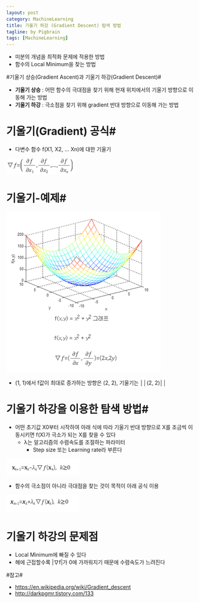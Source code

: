 ```yaml
---
layout: post
category: MachineLearning
title: 기울기 하강 (Gradient Descent) 탐색 방법
tagline: by Pigbrain
tags: [MachineLearning]
---
```


<!--more-->

* 미분의 개념을 최적화 문제에 적용한 방법 
* 함수의 Local Minimum을 찾는 방법

#기울기 상승(Gradient Ascent)과 기울기 하강(Gradient Descent)#
* **기울기 상승** : 어떤 함수의 극대점을 찾기 위해 현재 위치에서의 기울기 방향으로 이동해 가는 방법  
* **기울기 하강** : 극소점을 찾기 위해 gradient 반대 방향으로 이동해 가는 방법

# 기울기(Gradient) 공식#
* 다변수 함수 f(X1, X2, ... Xn)에 대한 기울기

<img src="/assets/themes/Snail/img/MachineLearning/GradientDescent/gradient.png" alt="">  

# 기울기-예제#
<img src="/assets/themes/Snail/img/MachineLearning/GradientDescent/gradient-example.png" alt="">  

* (1, 1)에서 f값이 최대로 증가하는 방향은 (2, 2), 기울기는 ││(2, 2)││ 
  

# 기울기 하강을 이용한 탐색 방법#  
* 어떤 초기값 X0부터 시작하여 아래 식에 따라 기울기 반대 방향으로 X를 조금씩 이동시키면 f(X)가 극소가 되는 X를 찾을 수 있다  
	* λ는 알고리즘의 수렴속도를 조절하는 파라미터  
		* Step size 또는 Learning rate라 부른다  

<img src="/assets/themes/Snail/img/MachineLearning/GradientDescent/descent-formula.png" alt="">  


* 함수의 극소점이 아니라 극대점을 찾는 것이 목적이 아래 공식 이용
<img src="/assets/themes/Snail/img/MachineLearning/GradientDescent/ascent-formula.png" alt="">  
	

# 기울기 하강의 문제점 #
* Local Minimum에 빠질 수 있다 
* 해에 근접할수록 |∇f|가 0에 가까워지기 때문에 수렴속도가 느려진다


#참고#
* https://en.wikipedia.org/wiki/Gradient_descent
* http://darkpgmr.tistory.com/133
